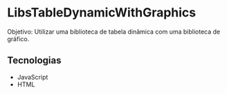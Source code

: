 # LibsTableDynamicWithGraphics
Objetivo: Utilizar uma biblioteca de tabela dinâmica com uma biblioteca de gráfico.
## Tecnologias
- JavaScript
- HTML
